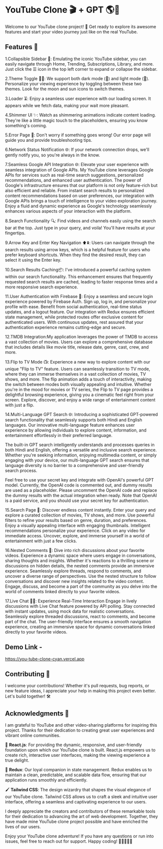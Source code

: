 # YouTube Clone 🎬 + GPT 🌎🚀

Welcome to our YouTube clone project! 🚀 Get ready to explore its awesome features and start your video journey just like on the real YouTube.

## Features 🌟

1.Collapsible Sidebar 📁: Emulating the iconic YouTube sidebar, you can easily navigate through Home, Trending, Subscriptions, Library, and more. Just click the ☰ icon in the top left corner to expand or collapse the sidebar.

2.Theme Toggle 🌙🔆: We support both dark mode (🌙) and light mode (🔆). Personalize your viewing experience by toggling between these two themes. Look for the moon and sun icons to switch themes.

3.Loader ⏳: Enjoy a seamless user experience with our loading screen. It appears while we fetch data, making your wait more pleasant.

4.Shimmer UI ✨: Watch as shimmering animations indicate content loading. They're like a little magic touch to the placeholders, ensuring you know something's coming.

5.Error Page 🚫: Don't worry if something goes wrong! Our error page will guide you and provide troubleshooting tips.

6.Network Status Notification 🌐: If your network connection drops, we'll gently notify you, so you're always in the know.

7.Seamless Google API Integration 🌐: Elevate your user experience with seamless integration of Google APIs. My  YouTube clone leverages Google APIs for services such as real-time search suggestions, personalized recommendations, and enhanced user authentication. The power of Google's infrastructure ensures that our platform is not only feature-rich but also efficient and reliable. From instant search results to personalized content recommendations based on user preferences, our integration with Google APIs brings a touch of intelligence to your video exploration journey. Enjoy a fluid and dynamic experience as Google's technology seamlessly enhances various aspects of your interaction with the platform.

8.Search Functionality 🔍: Find videos and channels easily using the search bar at the top. Just type in your query, and voila! You'll have results at your fingertips.

9.Arrow Key and Enter Key Navigation ⬆️⬇️: Users can navigate through the search results using arrow keys, which is a helpful feature for users who prefer keyboard shortcuts. When they find the desired result, they can select it using the Enter key.

10.Search Results Caching📦: I've introduced a powerful caching system within our search functionality. This enhancement ensures that frequently requested search results are cached, leading to faster response times and a more responsive search experience.

11.User Authentication with Firebase 🔐: Enjoy a seamless and secure login experience powered by Firebase Auth. Sign up, log in, and personalize your profile with ease. Benefit from social authentication, real-time status updates, and a logout feature. Our integration with Redux ensures efficient state management, while protected routes offer exclusive content for authenticated users. With continuous updates, rest assured that your authentication experience remains cutting-edge and secure.

12.TMDB Integration:My application leverages the power of TMDB to access a vast collection of movies. Users can explore a comprehensive database that includes details like movie title, release date, genre, cast, crew, and more.

13.Flip to TV Mode 📺: Experience a new way to explore content with our unique "Flip to TV" feature. Users can seamlessly transition to TV mode, where they can immerse themselves in a vast collection of movies, TV shows, and more. The flip animation adds a touch of interactivity, making the switch between modes both visually appealing and intuitive. Whether you're in the mood for movies or TV series, the Flip to TV page provides a delightful browsing experience, giving you a cinematic feel right from your screen. Explore, discover, and enjoy a wide range of entertainment content with just a flip.

14.Multi-Language GPT Search 🌐:
Introducing a sophisticated GPT-powered search functionality that seamlessly supports both Hindi and English languages. Our innovative multi-language feature enhances user experience by allowing individuals to explore content, information, and entertainment effortlessly in their preferred language.

The built-in GPT search intelligently understands and processes queries in both Hindi and English, offering a versatile and inclusive search experience. Whether you're seeking information, enjoying multimedia content, or simply engaging with your device, our multi-language GPT search ensures that language diversity is no barrier to a comprehensive and user-friendly search process.

Feel free to use your secret key and integrate with OpenAI's powerful GPT model. Currently, the OpenAI code is commented out, and dummy results are used as a placeholder. Please uncomment the OpenAI code and replace the dummy results with the actual integration when ready. Note that OpenAI is a paid service, and you should use your secret key for authentication.

15.Search Page 📄: Discover endless content instantly. Enter your query and explore a curated collection of movies, TV shows, and more. Use powerful filters to refine your results based on genre, duration, and preferences. Enjoy a visually appealing interface with engaging thumbnails. Intelligent recommendations personalize your experience. Click on any video for immediate access. Uncover, explore, and immerse yourself in a world of entertainment with just a few clicks.

16.Nested Comments 💬: Dive into rich discussions about your favorite videos. Experience a dynamic space where users engage in conversations, sharing thoughts and insights. Whether it's reactions to a thrilling scene or discussions on hidden details, the nested comments provide an immersive experience. Seamlessly explore threads, respond to comments, and uncover a diverse range of perspectives. Use the nested structure to follow conversations and discover new insights related to the video content. Engage, discuss, and become a part of the community as you delve into the world of comments linked directly to your favorite videos.

17.Live Chat 📱💬: Experience Real-Time Interaction
Engage in lively discussions with  Live Chat feature powered by API polling. Stay connected with instant updates, using mock data for realistic conversations. Seamlessly explore threaded discussions, react to comments, and become part of the chat. The user-friendly interface ensures a smooth navigation experience, creating an immersive space for dynamic conversations linked directly to your favorite videos.



## Demo Link - 
https://you-tube-clone-cyan.vercel.app

## Contributing 🤝

I  welcome your contributions! Whether it's pull requests, bug reports, or new feature ideas, I  appreciate your help in making this project even better. Let's build together! 🛠️


## Acknowledgments 🙏

I am  grateful to YouTube and other video-sharing platforms for inspiring this project. Thanks for their dedication to creating great user experiences and vibrant online communities.

🚀 **React.js**: For providing the dynamic, responsive, and user-friendly foundation upon which our YouTube clone is built. React.js empowers us to create rich, interactive user interfaces, making the viewing experience a true delight.

🌟 **Redux**: Our loyal companion in state management. Redux enables us to maintain a clean, predictable, and scalable data flow, ensuring that our application runs smoothly and efficiently.

🖌️ **Tailwind CSS**: The design wizardry that shapes the visual elegance of our YouTube clone. Tailwind CSS allows us to craft a sleek and intuitive user interface, offering a seamless and captivating experience to our users.



I  deeply appreciate the creators and contributors of these remarkable tools for their dedication to advancing the art of web development. Together, they have made mine YouTube clone project possible and have enriched the lives of our users.

Enjoy your YouTube clone adventure! If you have any questions or run into issues, feel free to reach out for support. Happy coding! 🎉👩‍💻👨‍💻